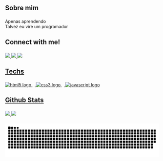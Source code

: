 <h2 align="left">Sobre mim</h2>

###

<p align="left">Apenas aprendendo<br>Talvez eu vire um programador</p>

###

<h2 align="left">Connect with me!</h2>

###

<div align="left">
  <a href="mailto:mateusgrubert@gmail.com" target="_blank"><img src="https://img.shields.io/badge/Gmail-D14836?style=for-the-badge&logo=gmail&logoColor=white" target="_blank">
  <a href="https://discord.com/users/401861836674301952" target="_blank"><img src="https://img.shields.io/badge/Discord-7289DA?style=for-the-badge&logo=discord&logoColor=white" target="_blank">
  <a href="https://www.linkedin.com/in/mateus-grubert-76799232b/" target="_blank"><img src="https://img.shields.io/badge/LinkedIn-0077B5?style=for-the-badge&logo=linkedin&logoColor=white" target="_blank">                                                             
</div>

###

<h2 align="left">Techs</h2>

###

<div align="left">
  <img src="https://skillicons.dev/icons?i=html" height="25" alt="html5 logo"  />
  <img width="8" />
  <img src="https://skillicons.dev/icons?i=css" height="25" alt="css3 logo"  />
  <img width="8" />
  <img src="https://skillicons.dev/icons?i=js" height="25" alt="javascript logo"  />
</div>

###

<h2 align="left">Github Stats</h2>

###

<div align="left">
  <img height="140" src="https://github-readme-stats.vercel.app/api?username=grubertz&hide_title=true&hide_rank=false&show_icons=true&include_all_commits=true&count_private=true&disable_animations=false&theme=dark&locale=en&hide_border=true&order=1"/>
  <img height="140" src="https://github-readme-stats.vercel.app/api/top-langs?username=grubertz&locale=en&hide_title=false&layout=compact&card_width=20&langs_count=5&theme=dark&hide_border=true&order=2"/>
</div>

###

<picture align="center">
  <source media="(prefers-color-scheme: dark)" srcset="https://raw.githubusercontent.com/grubertz/grubertz/output/github-contribution-grid-snake-dark.svg">
  <source media="(prefers-color-scheme: light)" srcset="https://raw.githubusercontent.com/grubertz/grubertz/output/github-contribution-grid-snake-dark.svg">
  <img align="center" alt="github contribution grid snake animation" src="https://raw.githubusercontent.com/grubertz/grubertz/output/github-contribution-grid-snake.svg">
</picture>
